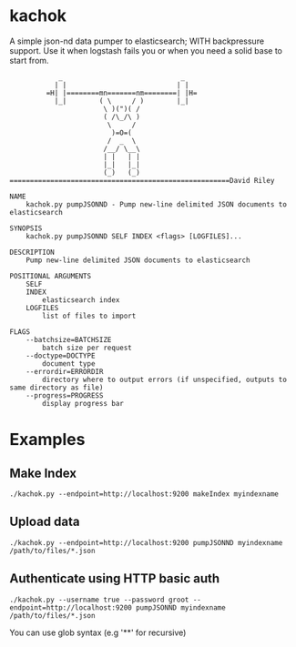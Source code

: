 # kachok
A simple json-nd data pumper to elasticsearch; WITH backpressure support.
Use it when logstash fails you or when you need a solid base to start from.


```
            _                             _
           | |                           | |
         =H| |========mn=======nm========| |H=
           |_|        ( \     / )        |_|
                       \ )(")( /
                       ( /\_/\ )
                        \     /
                         )=O=(
                        /  _  \
                       /__/ \__\
                       | |   | |
                       |_|   |_|
                       (_)   (_)
======================================================David Riley
```



```
NAME
    kachok.py pumpJSONND - Pump new-line delimited JSON documents to elasticsearch

SYNOPSIS
    kachok.py pumpJSONND SELF INDEX <flags> [LOGFILES]...

DESCRIPTION
    Pump new-line delimited JSON documents to elasticsearch

POSITIONAL ARGUMENTS
    SELF
    INDEX
        elasticsearch index
    LOGFILES
        list of files to import

FLAGS
    --batchsize=BATCHSIZE
        batch size per request
    --doctype=DOCTYPE
        document type
    --errordir=ERRORDIR
        directory where to output errors (if unspecified, outputs to same directory as file)
    --progress=PROGRESS
        display progress bar
  ```

# Examples

## Make Index 
```./kachok.py --endpoint=http://localhost:9200 makeIndex myindexname```

## Upload data 
```./kachok.py --endpoint=http://localhost:9200 pumpJSONND myindexname /path/to/files/*.json```

## Authenticate using HTTP basic auth 
```./kachok.py --username true --password groot --endpoint=http://localhost:9200 pumpJSONND myindexname /path/to/files/*.json```

You can use glob syntax (e.g '**' for recursive)

